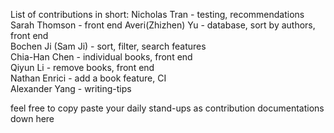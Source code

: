 List of contributions in short:
Nicholas Tran - testing, recommendations  
Sarah Thomson - front end
Averi(Zhizhen) Yu - database, sort by authors, front end  
Bochen Ji (Sam Ji) - sort, filter, search features  
Chia-Han Chen - individual books, front end  
Qiyun Li - remove books, front end  
Nathan Enrici - add a book feature, CI  
Alexander Yang - writing-tips  
  
feel free to copy paste your daily stand-ups as contribution documentations down here  
<!-- feel free to copy paste your daily stand-ups as contribution documentations down here  -->